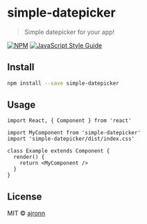 # simple-datepicker

> Simple datepicker for your app!

[![NPM](https://img.shields.io/npm/v/simple-datepicker.svg)](https://www.npmjs.com/package/simple-datepicker) [![JavaScript Style Guide](https://img.shields.io/badge/code_style-standard-brightgreen.svg)](https://standardjs.com)

## Install

```bash
npm install --save simple-datepicker
```

## Usage

```tsx
import React, { Component } from 'react'

import MyComponent from 'simple-datepicker'
import 'simple-datepicker/dist/index.css'

class Example extends Component {
  render() {
    return <MyComponent />
  }
}
```

## License

MIT © [ajronn](https://github.com/ajronn)
